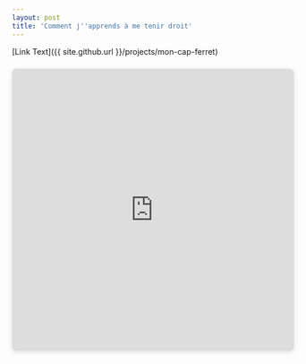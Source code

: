 ```yaml
---
layout: post
title: 'Comment j''apprends à me tenir droit'
---
```


[Link Text]({{ site.github.url }}/projects/mon-cap-ferret)

<div style="position: relative; width: 100%; height: 0; padding-top: 100.0000%;
 padding-bottom: 0; box-shadow: 0 2px 8px 0 rgba(63,69,81,0.16); margin-top: 1.6em; margin-bottom: 0.9em; overflow: hidden;
 border-radius: 8px; will-change: transform;">
  <iframe loading="lazy" style="position: absolute; width: 100%; height: 100%; top: 0; left: 0; border: none; padding: 0;margin: 0;"
    src="https:&#x2F;&#x2F;www.canva.com&#x2F;design&#x2F;DAFzDqZj70A&#x2F;uL4MbCwiQqi51i2GjOdmEw&#x2F;view?embed" allowfullscreen="allowfullscreen" allow="fullscreen">
  </iframe>
</div>
